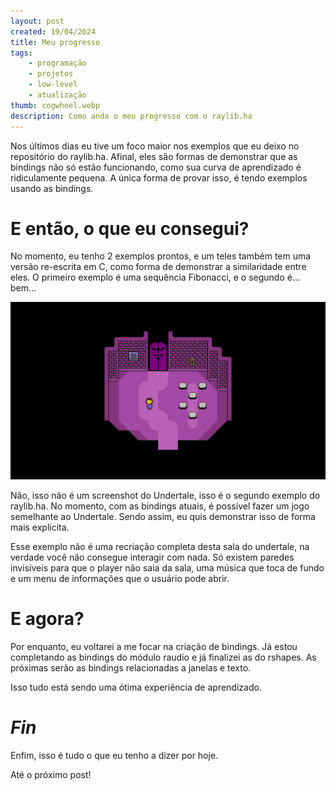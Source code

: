 ```yaml
---
layout: post
created: 19/04/2024
title: Meu progresso
tags:
    - programação
    - projetos
    - low-level
    - atualização
thumb: cogwheel.webp
description: Como anda o meu progresso com o raylib.ha
---
```



Nos últimos dias eu tive um foco maior nos exemplos que eu deixo no
repositório do raylib.ha. Afinal, eles são formas de demonstrar que as bindings
não só estão funcionando, como sua curva de aprendizado é ridiculamente
pequena. A única forma de provar isso, é tendo exemplos usando as bindings.


# E então, o que eu consegui? 

No momento, eu tenho 2 exemplos
prontos, e um teles também tem uma versão re-escrita em C, como forma de
demonstrar a similaridade entre eles. O primeiro exemplo é uma sequência
Fibonacci, e o segundo é... bem...

![screenshot](/assets/img/posts/meu-progresso.webp)


Não, isso não é um screenshot do Undertale, isso é o segundo exemplo do raylib.ha.
No momento, com as bindings atuais, é possível fazer um jogo semelhante ao
Undertale. Sendo assim, eu quis demonstrar isso de forma mais explícita.


Esse exemplo não é uma recriação completa desta sala do undertale, na
verdade você não consegue interagir com nada. Só existem paredes invisíveis
para que o player não saia da sala, uma música que toca de fundo e um menu de
informações que o usuário pode abrir. 

# E agora? 

Por enquanto, eu
voltarei a me focar na criação de bindings. Já estou completando as bindings do
módulo raudio e já finalizei as do rshapes. As próximas serão as bindings
relacionadas a janelas e texto. 

Isso tudo está sendo uma ótima
experiência de aprendizado. 

# _Fin_

Enfim, isso é tudo o
que eu tenho a dizer por hoje. 

Até o próximo post!
